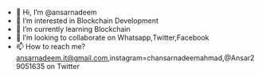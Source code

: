 - 👋 Hi, I’m @ansarnadeem
- 👀 I’m interested in Blockchain Development
- 🌱 I’m currently learning Blockchain
- 💞️ I’m looking to collaborate on Whatsapp,Twitter,Facebook
- 📫 How to reach me? ansarnadeem.it@gmail.com,instagram=chansarnadeemahmad,@Ansar29051635 on Twitter

<!---
ansarnadeem/ansarnadeem is a ✨ special ✨ repository because its `README.md` (this file) appears on your GitHub profile.
You can click the Preview link to take a look at your changes.
--->
